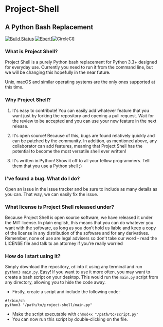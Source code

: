 # Project-Shell
## A Python Bash Replacement

[![Build Status](https://travis-ci.org/GenericError/Project-Shell.svg?branch=master)](https://travis-ci.org/GenericError/Project-Shell) [![Ebert](https://ebertapp.io/github/GenericError/Project-Shell.svg)](https://ebertapp.io/github/GenericError/Project-Shell)[![CircleCI](https://circleci.com/gh/GenericError/Project-Shell.svg?&style=shield)]

### What is Project Shell?
Project Shell is a purely Python bash replacement for Python 3.3+ designed for everyday use. Currently you need to run it from the command line, but we will be changing this hopefully in the near future.

Unix, macOS and similar operating systems are the only ones supported at this time.

### Why Project Shell?

1. It's easy to contribute! You can easily add whatever feature that you want just by forking the repository and opening a pull request. Wait for the review to be accepted and you can use your new feature in the next release.

2. It's open source! Because of this, bugs are found relatively quickly and can be patched by the community. In addition, as mentioned above, any collaborator can add features, meaning that Project Shell has the potential to become the most versatile shell ever written!

3. It's written in Python! Show it off to all your fellow programmers. Tell them that you use a Python shell ;)

### I've found a bug. What do I do?
Open an issue in the issue tracker and be sure to include as many details as you can. That way, we can easily fix the issue.

### What license is Project Shell released under?
Because Project Shell is open source software, we have released it under the MIT license. In plain english, this means that you can do whatever you want with the software, as long as you don't hold us liable and keep a copy of the license in any distribution of the software and for any derivatives. Remember, none of use are legal advisers so don't take our word - read the LICENSE file and talk to an attorney if you're really worried

### How do I start using it?
Simply download the repository, `cd` into it using any terminal and run `python3 main.py`. Easy! If you want to use it more often, you may want to create a bash script on your desktop. This would run the `main.py` script from any directory, allowing you to hide the code away.

* Firstly, create a script and include the following code:
```
#!/bin/sh
python3 "/path/to/project-shell/main.py"
```

* Make the script executable with `chmod+x "/path/to/script.py"`
* You can now run this script by double-clicking on the file.
